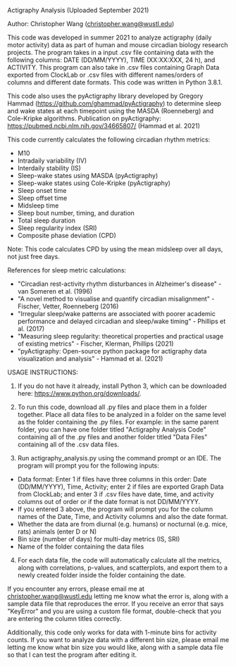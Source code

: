Actigraphy Analysis (Uploaded September 2021)

Author: Christopher Wang (christopher.wang@wustl.edu)

This code was developed in summer 2021 to analyze actigraphy (daily motor activity) data as part of human and mouse circadian biology research projects.
The program takes in a input .csv file containing data with the following columns: DATE (DD/MM/YYYY), TIME (XX:XX:XXX, 24 h), and ACTIVITY. 
This program can also take in .csv files containing Graph Data exported from ClockLab or .csv files with different names/orders of columns and different date formats.
This code was written in Python 3.8.1.

This code also uses the pyActigraphy library developed by Gregory Hammad (https://github.com/ghammad/pyActigraphy) to determine sleep and wake states at each timepoint using the MASDA (Roenneberg) and Cole-Kripke algorithms. Publication on pyActigraphy: https://pubmed.ncbi.nlm.nih.gov/34665807/ (Hammad et al. 2021)

This code currently calculates the following circadian rhythm metrics:
- M10
- Intradaily variability (IV)
- Interdaily stability (IS)
- Sleep-wake states using MASDA (pyActigraphy)
- Sleep-wake states using Cole-Kripke (pyActigraphy)
- Sleep onset time
- Sleep offset time
- Midsleep time
- Sleep bout number, timing, and duration
- Total sleep duration
- Sleep regularity index (SRI)
- Composite phase deviation (CPD)

Note: This code calculates CPD by using the mean midsleep over all days, not just free days.

References for sleep metric calculations:
- "Circadian rest-activity rhythm disturbances in Alzheimer's disease" - van Someren et al. (1996)
- "A novel method to visualise and quantify circadian misalignment" - Fischer, Vetter, Roenneberg (2016)
- "Irregular sleep/wake patterns are associated with poorer academic performance and delayed circadian and sleep/wake timing" - Phillips et al. (2017)
- "Measuring sleep regularity: theoretical properties and practical usage of existing metrics" - Fischer, Klerman, Phillips (2021)
- "pyActigraphy: Open-source python package for actigraphy data visualization and analysis" - Hammad et al. (2021)

USAGE INSTRUCTIONS:

1) If you do not have it already, install Python 3, which can be downloaded here: https://www.python.org/downloads/.

2) To run this code, download all .py files and place them in a folder together. Place all data files to be analyzed in a folder on the same level as the folder containing the .py files. For example: in the same parent folder, you can have one folder titled "Actigraphy Analysis Code" containing all of the .py files and another folder titled "Data Files" containing all of the .csv data files.

3) Run actigraphy_analysis.py using the command prompt or an IDE. The program will prompt you for the following inputs:
- Data format: Enter 1 if files have three columns in this order: Date (DD/MM/YYYY), Time, Activity; enter 2 if files are exported Graph Data from ClockLab; and enter 3 if .csv files have date, time, and activity columns out of order or if the date format is not DD/MM/YYYY.
- If you entered 3 above, the program will prompt you for the column names of the Date, Time, and Activity columns and also the date format.
- Whether the data are from diurnal (e.g. humans) or nocturnal (e.g. mice, rats) animals (enter D or N)
- Bin size (number of days) for multi-day metrics (IS, SRI)
- Name of the folder containing the data files

4) For each data file, the code will automatically calculate all the metrics, along with correlations, p-values, and scatterplots, and export them to a newly created folder inside the folder containing the date.

If you encounter any errors, please email me at christopher.wang@wustl.edu letting me know what the error is, along with a sample data file that reproduces the error.
If you receive an error that says "KeyError" and you are using a custom file format, double-check that you are entering the column titles correctly.

Additionally, this code only works for data with 1-minute bins for activity counts. If you want to analyze data with a different bin size, please email me letting me know what bin size you would like, along with a sample data file so that I can test the program after editing it.
